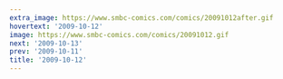 ```yaml
---
extra_image: https://www.smbc-comics.com/comics/20091012after.gif
hovertext: '2009-10-12'
image: https://www.smbc-comics.com/comics/20091012.gif
next: '2009-10-13'
prev: '2009-10-11'
title: '2009-10-12'
---
```

